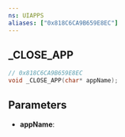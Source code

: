 ```yaml
---
ns: UIAPPS
aliases: ["0x818C6CA9B659E8EC"]
---
```

## _CLOSE_APP

```c
// 0x818C6CA9B659E8EC
void _CLOSE_APP(char* appName);
```

## Parameters
* **appName**:
